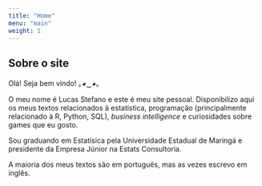 ```yaml
---
title: "Home"
menu: "main"
weight: 1
---
```


## Sobre o site 

Olá!  Seja bem vindo! ｡◕‿◕｡

O meu nome é Lucas Stefano e este é meu site pessoal. Disponibilizo aqui os meus textos relacionados à estatística, programação (principalmente relacionado à R, Python, SQL), *business intelligence* e curiosidades sobre games que eu gosto.

Sou graduando em Estatísica pela Universidade Estadual de Maringá e presidente da Empresa Júnior na Estats Consultoria.

A maioria dos meus textos são em português, mas as vezes escrevo em inglês.

